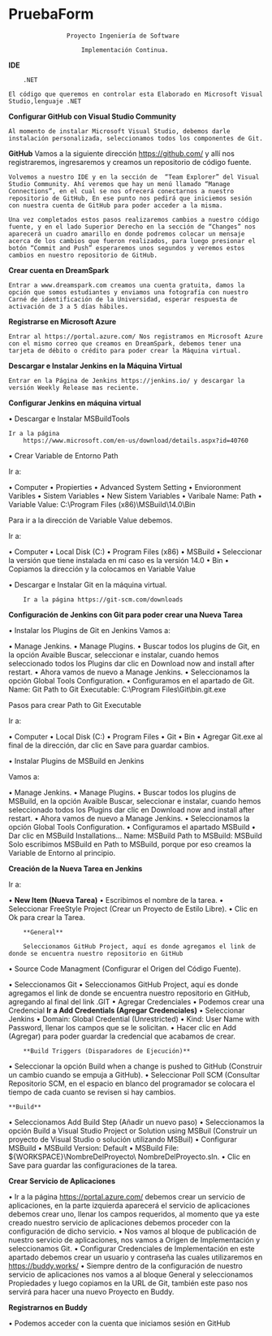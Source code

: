 # PruebaForm
					Proyecto Ingeniería de Software

					    Implementación Continua.

**IDE**

        .NET
        
	El código que queremos en controlar esta Elaborado en Microsoft Visual Studio,lenguaje .NET
	
**Configurar GitHub con Visual Studio Community**

	Al momento de instalar Microsoft Visual Studio, debemos darle instalación personalizada, seleccionamos todos los componentes de Git.
	
**GitHub**
	Vamos a la siguiente dirección https://github.com/ y allí nos registraremos, ingresaremos y creamos un repositorio de código fuente. 
	
	Volvemos a nuestro IDE y en la sección de  “Team Explorer” del Visual Studio Community. Ahí veremos que hay un menú llamado “Manage Connections”, en el cual se nos ofrecerá conectarnos a nuestro repositorio de GitHub, En ese punto nos pedirá que iniciemos sesión con nuestra cuenta de GitHub para poder acceder a la misma.
	
	Una vez completados estos pasos realizaremos cambios a nuestro código fuente, y en el lado Superior Derecho en la sección de “Changes” nos aparecerá un cuadro amarillo en donde podremos colocar un mensaje acerca de los cambios que fueron realizados, para luego presionar el botón “Commit and Push” esperaremos unos segundos y veremos estos cambios en nuestro repositorio de GitHub.
	
**Crear cuenta en DreamSpark**

	Entrar a www.dreamspark.com creamos una cuenta gratuita, damos la opción que somos estudiantes y enviamos una fotografía con nuestro Carné de identificación de la Universidad, esperar respuesta de activación de 3 a 5 días hábiles.
	
 **Registrarse en Microsoft Azure**

	Entrar al https://portal.azure.com/ Nos registramos en Microsoft Azure con el mismo correo que creamos en DreamSpark, debemos tener una tarjeta de débito o crédito para poder crear la Máquina virtual.

**Descargar e Instalar Jenkins en la Máquina Virtual**

	Entrar en la Página de Jenkins https://jenkins.io/ y descargar la versión Weekly Release mas reciente.
	
**Configurar Jenkins en máquina virtual**

•	Descargar e Instalar MSBuildTools

	Ir a la página 
		https://www.microsoft.com/en-us/download/details.aspx?id=40760

•	Crear Variable de Entorno Path

Ir a:

•	Computer
•	Propierties
•	Advanced System Setting
•	Envioronment Varibles
•	Sistem Variables
•	New Sistem Variables
•	Varibale Name: Path
•	Variable Value: C:\Program Files (x86)\MSBuild\14.0\Bin

Para ir a la dirección de Variable Value debemos.

Ir a:

•	Computer
•	Local Disk (C:)
•	Program Files (x86)
•	MSBuild
•	Seleccionar la versión que tiene instalada en mi caso es la versión 14.0
•	Bin
•	Copiamos la dirección y la colocamos en Variable Value

•	Descargar e Instalar Git en la máquina virtual.
		
		Ir a la página https://git-scm.com/downloads
		
**Configuración de Jenkins con Git para poder crear una Nueva Tarea**

•	Instalar los Plugins de Git en Jenkins
Vamos a:

•	Manage Jenkins.
•	Manage Plugins.
•	Buscar todos los plugins de Git, en la opción Avaible Buscar, seleccionar e instalar, cuando hemos seleccionado todos los Plugins         dar clic en Download now and install after restart.
•	Ahora vamos de nuevo a Manage Jenkins. 
•	Seleccionamos la opción Global Tools Configuration.
•	Configuramos en el apartado de Git.
		Name: Git
		Path to Git Executable: C:\Program Files\Git\bin.git.exe

Pasos para crear Path to Git Executable

Ir a:

•	Computer
•	Local Disk (C:)
•	Program Files
•	Git
•	Bin
•	Agregar Git.exe al final de la dirección, dar clic en Save para guardar cambios.

•	Instalar Plugins de MSBuild en Jenkins

Vamos a:

•	Manage Jenkins.
•	Manage Plugins.
•	Buscar todos los plugins de MSBuild, en la opción Avaible Buscar, seleccionar e instalar, cuando hemos seleccionado todos los             Plugins dar clic en Download now and install after restart.
•	Ahora vamos de nuevo a Manage Jenkins. 
•	Seleccionamos la opción Global Tools Configuration.
•	Configuramos el apartado MSBuild
•	Dar clic en MSBuild Installations…
		Name: MSBuild
		Path to MSBuild: MSBuild
		Solo escribimos MSBuild en Path to MSBuild, porque por eso creamos la Variable de Entorno al principio.

**Creación de la Nueva Tarea en Jenkins**

Ir a: 

•	**New Item (Nueva Tarea)**
•	Escribimos el nombre de la tarea.
•	Seleccionar FreeStyle Project (Crear un Proyecto de Estilo Libre).
•	Clic en Ok para crear la Tarea.


        **General**

        Seleccionamos GitHub Project, aquí es donde agregamos el link de donde se encuentra nuestro repositorio en GitHub

•	Source Code Managment (Configurar el Origen del Código Fuente).

•	Seleccionamos Git
•	Seleccionamos GitHub Project, aquí es donde agregamos el link de donde se encuentra nuestro repositorio en GitHub, agregando al           final del link .GIT
•	Agregar Credenciales
•	Podemos crear una Credencial
        **Ir a Add Credentials (Agregar Credenciales)**
•	Seleccionar Jenkins
•	Domain: Global Credential (Unrestricted)
•	Kind: User Name with Password, llenar los campos que se le solicitan.
•	Hacer clic en Add (Agregar) para poder guardar la credencial que acabamos de crear.

        **Build Triggers (Disparadores de Ejecución)**
        
•	Seleccionar la opción Build when a change is pushed to GitHub (Construir un cambio cuando se empuja a GitHub).
•	Seleccionar Poll SCM (Consultar Repositorio SCM, en el espacio en blanco del programador se colocara el tiempo de cada cuanto se          revisen si hay cambios.

	**Build** 
	
•	Seleccionamos Add Build Step (Añadir un nuevo paso)
•	Seleccionamos la opción Build a Visual Studio Project or Solution using MSBuil (Construir un proyecto de Visual Studio o solución         utilizando MSBuil)
•	Configurar MSBuild
•	MSBuild Version: Default
•	MSBuild File: ${WORKSPACE}\NombreDelProyecto\ NombreDelProyecto.sln.
•	Clic en Save para guardar las configuraciones de la tarea.
			
**Crear Servicio de Aplicaciones**

•	Ir a la página https://portal.azure.com/  debemos crear un servicio de aplicaciones, en la parte izquierda aparecerá el servicio          de aplicaciones debemos crear uno, llenar los campos requeridos, al momento que ya este creado nuestro servicio de aplicaciones           debemos proceder con la configuración de dicho servicio.
•	Nos vamos al bloque de publicación de nuestro servicio de aplicaciones, nos vamos a Origen de Implementación y seleccionamos Git.
•	Configurar Credenciales de Implementación en este apartado debemos crear un usuario y contraseña las cuales utilizaremos en                https://buddy.works/
•	Siempre dentro de la configuración de nuestro servicio de aplicaciones nos vamos a al bloque General y seleccionamos Propiedades y         luego copiamos en la URL de Git, también este paso nos servirá para hacer una nuevo Proyecto  en Buddy.

 **Registrarnos en Buddy**
 
•	Podemos acceder con la cuenta que iniciamos sesión en GitHub
